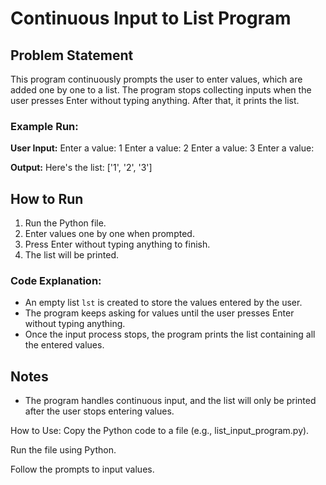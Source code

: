 # Continuous Input to List Program

## Problem Statement
This program continuously prompts the user to enter values, which are added one by one to a list. The program stops collecting inputs when the user presses Enter without typing anything. After that, it prints the list.

### Example Run:

**User Input:**
Enter a value: 1 Enter a value: 2 Enter a value: 3 Enter a value:         

**Output:**
Here's the list: ['1', '2', '3']


## How to Run
1. Run the Python file.
2. Enter values one by one when prompted.
3. Press Enter without typing anything to finish.
4. The list will be printed.

### Code Explanation:
- An empty list `lst` is created to store the values entered by the user.
- The program keeps asking for values until the user presses Enter without typing anything.
- Once the input process stops, the program prints the list containing all the entered values.

## Notes
- The program handles continuous input, and the list will only be printed after the user stops entering values.

How to Use:
Copy the Python code to a file (e.g., list_input_program.py).

Run the file using Python.

Follow the prompts to input values.